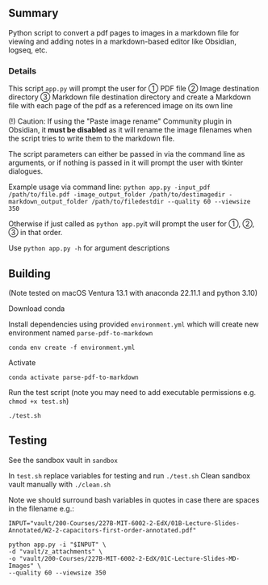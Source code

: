 
## Summary

Python script to convert a pdf pages to images in a markdown file for viewing and adding notes in a markdown-based editor like Obsidian, logseq, etc. 

### Details

This script `app.py` will prompt the user for 
① PDF file
② Image destination directory
③ Markdown file destination directory
and create a Markdown file with each page of the pdf as a referenced image on its own line

(!) Caution: If using the "Paste image rename" Community plugin in Obsidian, it **must be disabled** as it will rename the image filenames when the script tries to write them to the markdown file.

The script parameters can either be passed in via the command line as arguments, or if nothing is passed in it will prompt the user with tkinter dialogues.

Example usage via command line:
`python app.py -input_pdf /path/to/file.pdf -image_output_folder /path/to/destimagedir -markdown_output_folder /path/to/filedestdir --quality 60 --viewsize 350`

Otherwise if just called as `python app.py`it will prompt the user for ①, ②, ③ in that order.

Use `python app.py -h` for argument descriptions

## Building

(Note tested on macOS Ventura 13.1 with anaconda 22.11.1 and python 3.10)

Download conda

Install dependencies using provided `environment.yml` which will create new environment named `parse-pdf-to-markdown`

`conda env create -f environment.yml`

Activate

`conda activate parse-pdf-to-markdown`

Run the test script (note you may need to add executable permissions e.g. `chmod +x test.sh`)

`./test.sh`


## Testing 

See the sandbox vault in `sandbox`

In `test.sh` replace variables for testing and run `./test.sh`
Clean sandbox vault manually with `./clean.sh`

Note we should surround bash variables in quotes in case there are spaces in the filename e.g.:

```
INPUT="vault/200-Courses/227B-MIT-6002-2-EdX/01B-Lecture-Slides-Annotated/W2-2-capacitors-first-order-annotated.pdf"

python app.py -i "$INPUT" \
-d "vault/z_attachments" \
-o "vault/200-Courses/227B-MIT-6002-2-EdX/01C-Lecture-Slides-MD-Images" \
--quality 60 --viewsize 350
```
